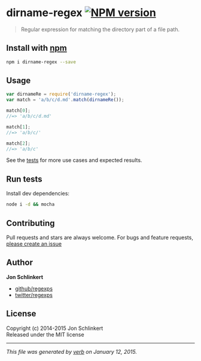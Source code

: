# dirname-regex [![NPM version](https://badge.fury.io/js/dirname-regex.svg)](http://badge.fury.io/js/dirname-regex)

> Regular expression for matching the directory part of a file path.

## Install with [npm](npmjs.org)

```bash
npm i dirname-regex --save
```

## Usage

```js
var dirnameRe = require('dirname-regex');
var match = 'a/b/c/d.md'.match(dirnameRe());

match[0];
//=> 'a/b/c/d.md'

match[1];
//=> 'a/b/c/'

match[2];
//=> 'a/b/c'
```

See the [tests](./test.js) for more use cases and expected results.

## Run tests

Install dev dependencies:

```bash
node i -d && mocha
```

## Contributing
Pull requests and stars are always welcome. For bugs and feature requests, [please create an issue](https://github.com/regexps/dirname-regex/issues)

## Author

**Jon Schlinkert**
 
+ [github/regexps](https://github.com/regexps)
+ [twitter/regexps](http://twitter.com/regexps) 

## License
Copyright (c) 2014-2015 Jon Schlinkert  
Released under the MIT license

***

_This file was generated by [verb](https://github.com/assemble/verb) on January 12, 2015._
